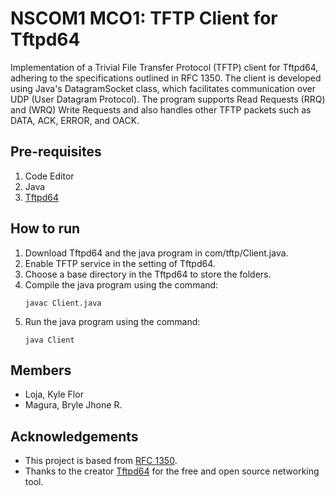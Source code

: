 # NSCOM1 MCO1: TFTP Client for Tftpd64
Implementation of a Trivial File Transfer Protocol (TFTP) client for Tftpd64, adhering to the specifications outlined in RFC 1350. The client is developed using Java's DatagramSocket class, which facilitates communication over UDP (User Datagram Protocol). The program supports Read Requests (RRQ) and (WRQ) Write Requests and also handles other TFTP packets such as DATA, ACK, ERROR, and OACK. 

## Pre-requisites
1) Code Editor
2) Java
3) [Tftpd64](https://pjo2.github.io/tftpd64/)

## How to run
1) Download Tftpd64 and the java program in com/tftp/Client.java.
2) Enable TFTP service in the setting of Tftpd64.
3) Choose a base directory in the Tftpd64 to store the folders.
4) Compile the java program using the command:
    ```
    javac Client.java
    ```
5) Run the java program using the command:
    ```
    java Client
    ```

## Members
- Loja, Kyle Flor
- Magura, Bryle Jhone R.

## Acknowledgements
- This project is based from [RFC 1350](https://www.rfc-editor.org/rfc/rfc1350).
- Thanks to the creator [Tftpd64](https://pjo2.github.io/tftpd64/) for the free and open source networking tool.
